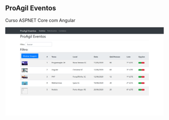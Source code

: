 ## ProAgil Eventos

Curso ASPNET Core com Angular

![alt text](https://github.com/WillianMz/ProAgil/blob/master/img/eventos.png)
